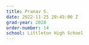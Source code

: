 ```yaml
---
title: Pranav S.
date: 2022-11-25 20:45:00 Z
grad-year: 2028
order-number: 14
school: Littleton High School
---
```


